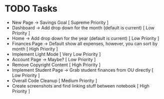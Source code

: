 # TODO Tasks

 - New Page -> Savings Goal [ Supreme Priority ]
 - Dashboard -> Add drop down for the month (default is current) [ Low Priority ]
 - Home -> Add drop down for the year (default is current) [ Low Priority ]
 - Finances Page -> Default show all expenses, however, you can sort by month [ High Priority ]
 - Implement Light Mode [ Very Low Priority ]
 - Account Page -> Maybe? [ Low Priority ]
 - Remove Copyright Content [ High Priority ]
 - Implement Student Page -> Grab student finances from OU directly [ Low Priority ]
 - Overall Code Cleanup [ Medium Priority ]
 - Create screenshots and find linking stuff between notebook [ High Priority ]
